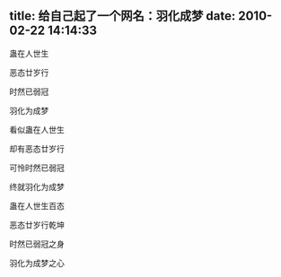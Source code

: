 title: 给自己起了一个网名：羽化成梦
date: 2010-02-22 14:14:33
---

蛊在人世生

恶态廿岁行

时然已弱冠

羽化为成梦

看似蛊在人世生

却有恶态廿岁行

可怜时然已弱冠

终就羽化为成梦

蛊在人世生百态

恶态廿岁行乾坤

时然已弱冠之身

羽化为成梦之心